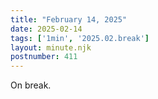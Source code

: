 ```yaml
---
title: "February 14, 2025"
date: 2025-02-14
tags: ['1min', '2025.02.break']
layout: minute.njk
postnumber: 411
---
```

On break.